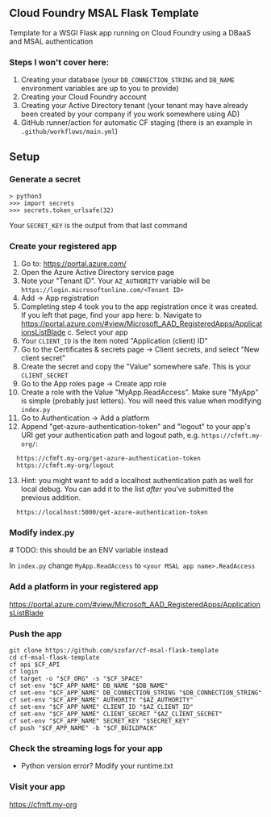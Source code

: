 ## Cloud Foundry MSAL Flask Template
Template for a WSGI Flask app running on Cloud Foundry using a DBaaS and MSAL authentication

### Steps I won't cover here:
  1. Creating your database (your `DB_CONNECTION_STRING` and `DB_NAME` environment variables are up to you to provide)
  2. Creating your Cloud Foundry account
  3. Creating your Active Directory tenant (your tenant may have already been created by your company if you work somewhere using AD)
  4. GitHub runner/action for automatic CF staging (there is an example in `.github/workflows/main.yml`)

## Setup

### Generate a secret
  ```
  > python3
  >>> import secrets
  >>> secrets.token_urlsafe(32)
  ```
  Your `SECRET_KEY` is the output from that last command
  
### Create your registered app
  1. Go to: https://portal.azure.com/
  2. Open the Azure Active Directory service page
  3. Note your "Tenant ID". Your `AZ_AUTHORITY` variable will be `https://login.microsoftonline.com/<Tenant ID>`
  4. Add -> App registration
  5. Completing step 4 took you to the app registration once it was created. If you left that page, find your app here:
    b. Navigate to https://portal.azure.com/#view/Microsoft_AAD_RegisteredApps/ApplicationsListBlade
    c. Select your app
  6. Your `CLIENT_ID` is the item noted "Application (client) ID"
  7. Go to the Certificates & secrets page → Client secrets, and select "New client secret"
  8. Create the secret and copy the "Value" somewhere safe. This is your `CLIENT_SECRET`
  9. Go to the App roles page → Create app role
  10. Create a role with the Value "MyApp.ReadAccess". Make sure "MyApp" is simple (probably just letters). You will need this value when modifying `index.py`
  11. Go to Authentication → Add a platform
  12. Append "get-azure-authentication-token" and "logout" to your app's URI get your authentication path and logout path, e.g. `https://cfmft.my-org/`:
  ```
    https://cfmft.my-org/get-azure-authentication-token
    https://cfmft.my-org/logout
  ```
  13. Hint: you might want to add a localhost authentication path as well for local debug. You can add it to the list *after* you've submitted the previous addition.
  ```
    https://localhost:5000/get-azure-authentication-token
  ```

### Modify index.py
  \# TODO: this should be an ENV variable instead
  
  In `index.py` change `MyApp.ReadAccess` to `<your MSAL app name>.ReadAccess`
  
### Add a platform in your registered app
  https://portal.azure.com/#view/Microsoft_AAD_RegisteredApps/ApplicationsListBlade
  

### Push the app
  ```
  git clone https://github.com/szofar/cf-msal-flask-template
  cd cf-msal-flask-template
  cf api $CF_API
  cf login
  cf target -o "$CF_ORG" -s "$CF_SPACE"
  cf set-env "$CF_APP_NAME" DB_NAME "$DB_NAME"
  cf set-env "$CF_APP_NAME" DB_CONNECTION_STRING "$DB_CONNECTION_STRING"
  cf set-env "$CF_APP_NAME" AUTHORITY "$AZ_AUTHORITY"
  cf set-env "$CF_APP_NAME" CLIENT_ID "$AZ_CLIENT_ID"
  cf set-env "$CF_APP_NAME" CLIENT_SECRET "$AZ_CLIENT_SECRET"
  cf set-env "$CF_APP_NAME" SECRET_KEY "$SECRET_KEY"
  cf push "$CF_APP_NAME" -b "$CF_BUILDPACK"
  ```
  
### Check the streaming logs for your app
  - Python version error? Modify your runtime.txt
  
### Visit your app
  https://cfmft.my-org
